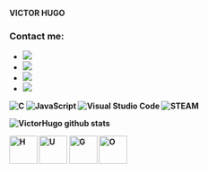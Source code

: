 <b> VICTOR HUGO <b>
  
### Contact me:
- <a href="mailto:victorhugofny@gmail.com?Subject=Meu%20contato&Body=Victor%20Hugo"><img src="https://img.shields.io/badge/gmail%20Victorhugofny-DD1000?style=for-the-badge&logo=gmail&logoColor=white"/></a>
- <a href="https://www.instagram.com/victorhugofny/"><img src="https://img.shields.io/badge/Instagram%20@victorhugofny-DD2476?style=for-the-badge&logo=instagram&logoColor=white"/></a>
- <a href="https://steamcommunity.com/id/HugoFUNNY/"><img src="https://img.shields.io/badge/steam%20HugoFUNNY-DD2476?style=for-the-badge&logo=steam&logoColor=white"/></a>
- <a href="https://www.youtube.com/channel/UC0LxIVk-V0k6LsX_Z251iMw"><img src="https://img.shields.io/badge/Youtube%20HugoFUNNY-DD2000?style=for-the-badge&logo=youtube&logoColor=white"/></a>

![C](https://img.shields.io/badge/C-3776AB?style=flat-square&logo=C&logoColor=white)
![JavaScript](https://img.shields.io/badge/JavaScript-F7DF1E?style=flat-square&logo=JavaScript&logoColor=white)
![Visual Studio Code](https://img.shields.io/badge/Visual_Studio_Code-007ACC?style=flat-square&logo=Visual-Studio-Code&logoColor=white)
![STEAM](https://img.shields.io/badge/Steam-0078D7?style=flat-square&logo=Steam&logoColor=white)

![VictorHugo github stats](https://github-readme-stats.vercel.app/api?username=victorhugofny&show_icons=true)

<img src="https://steamuserimages-a.akamaihd.net/ugc/913548444676774197/B095660493E790390CFEBF02BBE7E4A183961025/?imw=150&imh=150&ima=fit&impolicy=Letterbox&imcolor=%23000000&letterbox=false" alt="H" width="50" height="50">
<img src="https://steamuserimages-a.akamaihd.net/ugc/913548444676776352/BDFF03118CFC6523786A64D3B2C87465C1CFA031/?imw=150&imh=150&ima=fit&impolicy=Letterbox&imcolor=%23000000&letterbox=true" alt="U" width="50" height="50">
<img src="https://steamuserimages-a.akamaihd.net/ugc/913548444676840487/5ABA6BA77D9851465446D942543A98A746E57FE3/?imw=150&imh=150&ima=fit&impolicy=Letterbox&imcolor=%23000000&letterbox=true" alt="G" width="50" height="50">
<img src="https://steamuserimages-a.akamaihd.net/ugc/913548444676776843/66A755228C3DDD293DB4949C07C69B0560E2912A/?imw=150&imh=150&ima=fit&impolicy=Letterbox&imcolor=%23000000&letterbox=true" alt="O" width="50" height="50">

